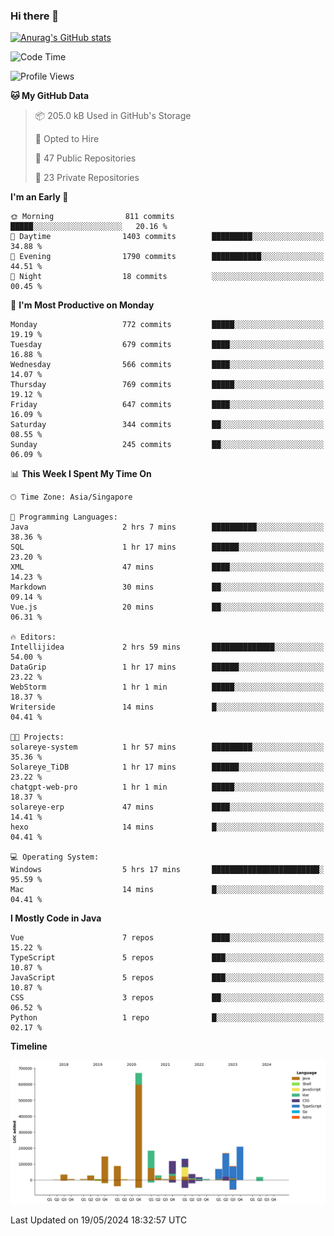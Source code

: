 ### Hi there 👋

[![Anurag's GitHub stats](https://github-readme-stats.vercel.app/api?username=xiumu2017&show_icons=true&theme=radical)](https://github.com/anuraghazra/github-readme-stats)

<!--
**xiumu2017/xiumu2017** is a ✨ _special_ ✨ repository because its `README.md` (this file) appears on your GitHub profile.

Here are some ideas to get you started:

- 🔭 I’m currently working on ...
- 🌱 I’m currently learning ...
- 👯 I’m looking to collaborate on ...
- 🤔 I’m looking for help with ...
- 💬 Ask me about ...
- 📫 How to reach me: ...
- 😄 Pronouns: ...
- ⚡ Fun fact: ...
-->

<!--START_SECTION:waka-->
![Code Time](http://img.shields.io/badge/Code%20Time-2%2C118%20hrs%206%20mins-blue)

![Profile Views](http://img.shields.io/badge/Profile%20Views-0-blue)

**🐱 My GitHub Data** 

> 📦 205.0 kB Used in GitHub's Storage 
 > 
> 💼 Opted to Hire
 > 
> 📜 47 Public Repositories 
 > 
> 🔑 23 Private Repositories 
 > 
**I'm an Early 🐤** 

```text
🌞 Morning                811 commits         █████░░░░░░░░░░░░░░░░░░░░   20.16 % 
🌆 Daytime                1403 commits        █████████░░░░░░░░░░░░░░░░   34.88 % 
🌃 Evening                1790 commits        ███████████░░░░░░░░░░░░░░   44.51 % 
🌙 Night                  18 commits          ░░░░░░░░░░░░░░░░░░░░░░░░░   00.45 % 
```
📅 **I'm Most Productive on Monday** 

```text
Monday                   772 commits         █████░░░░░░░░░░░░░░░░░░░░   19.19 % 
Tuesday                  679 commits         ████░░░░░░░░░░░░░░░░░░░░░   16.88 % 
Wednesday                566 commits         ████░░░░░░░░░░░░░░░░░░░░░   14.07 % 
Thursday                 769 commits         █████░░░░░░░░░░░░░░░░░░░░   19.12 % 
Friday                   647 commits         ████░░░░░░░░░░░░░░░░░░░░░   16.09 % 
Saturday                 344 commits         ██░░░░░░░░░░░░░░░░░░░░░░░   08.55 % 
Sunday                   245 commits         ██░░░░░░░░░░░░░░░░░░░░░░░   06.09 % 
```


📊 **This Week I Spent My Time On** 

```text
🕑︎ Time Zone: Asia/Singapore

💬 Programming Languages: 
Java                     2 hrs 7 mins        ██████████░░░░░░░░░░░░░░░   38.36 % 
SQL                      1 hr 17 mins        ██████░░░░░░░░░░░░░░░░░░░   23.20 % 
XML                      47 mins             ████░░░░░░░░░░░░░░░░░░░░░   14.23 % 
Markdown                 30 mins             ██░░░░░░░░░░░░░░░░░░░░░░░   09.14 % 
Vue.js                   20 mins             ██░░░░░░░░░░░░░░░░░░░░░░░   06.31 % 

🔥 Editors: 
Intellijidea             2 hrs 59 mins       ██████████████░░░░░░░░░░░   54.00 % 
DataGrip                 1 hr 17 mins        ██████░░░░░░░░░░░░░░░░░░░   23.22 % 
WebStorm                 1 hr 1 min          █████░░░░░░░░░░░░░░░░░░░░   18.37 % 
Writerside               14 mins             █░░░░░░░░░░░░░░░░░░░░░░░░   04.41 % 

🐱‍💻 Projects: 
solareye-system          1 hr 57 mins        █████████░░░░░░░░░░░░░░░░   35.36 % 
Solareye_TiDB            1 hr 17 mins        ██████░░░░░░░░░░░░░░░░░░░   23.22 % 
chatgpt-web-pro          1 hr 1 min          █████░░░░░░░░░░░░░░░░░░░░   18.37 % 
solareye-erp             47 mins             ████░░░░░░░░░░░░░░░░░░░░░   14.41 % 
hexo                     14 mins             █░░░░░░░░░░░░░░░░░░░░░░░░   04.41 % 

💻 Operating System: 
Windows                  5 hrs 17 mins       ████████████████████████░   95.59 % 
Mac                      14 mins             █░░░░░░░░░░░░░░░░░░░░░░░░   04.41 % 
```

**I Mostly Code in Java** 

```text
Vue                      7 repos             ████░░░░░░░░░░░░░░░░░░░░░   15.22 % 
TypeScript               5 repos             ███░░░░░░░░░░░░░░░░░░░░░░   10.87 % 
JavaScript               5 repos             ███░░░░░░░░░░░░░░░░░░░░░░   10.87 % 
CSS                      3 repos             ██░░░░░░░░░░░░░░░░░░░░░░░   06.52 % 
Python                   1 repo              █░░░░░░░░░░░░░░░░░░░░░░░░   02.17 % 
```



**Timeline**

![Lines of Code chart](https://raw.githubusercontent.com/xiumu2017/xiumu2017/main/assets/bar_graph.png)


 Last Updated on 19/05/2024 18:32:57 UTC
<!--END_SECTION:waka-->
